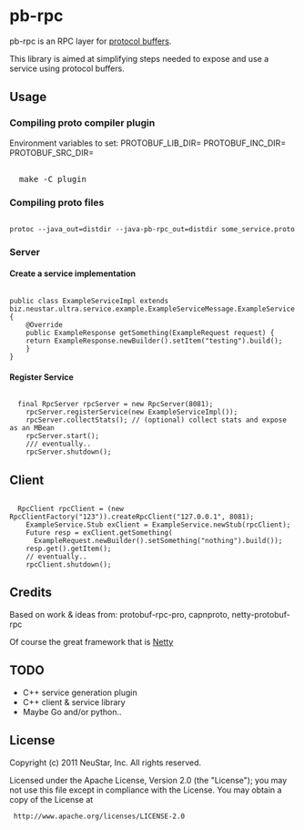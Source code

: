 # pb-rpc #

pb-rpc is an RPC layer for [protocol buffers](http://code.google.com/apis/protocolbuffers/docs/overview.html).

This library is aimed at simplifying steps needed to expose and use a service using protocol buffers.

## Usage ##

### Compiling proto compiler plugin ###

Environment variables to set:
PROTOBUF_LIB_DIR=<protobuf lib dir> 
PROTOBUF_INC_DIR=<protobuf include dir> 
PROTOBUF_SRC_DIR=<protobuf source dir>
<pre>  
  make -C plugin 
</pre>

### Compiling proto files ###

<code>
protoc --java_out=distdir --java-pb-rpc_out=distdir some_service.proto
</code>

### Server ###

#### Create a service implementation ####
<code>
public class ExampleServiceImpl extends biz.neustar.ultra.service.example.ExampleServiceMessage.ExampleService {
	@Override
	public ExampleResponse getSomething(ExampleRequest request) {
    return ExampleResponse.newBuilder().setItem("testing").build();
	}
}
</code>

#### Register Service ####
<code>
  final RpcServer rpcServer = new RpcServer(8081);
	rpcServer.registerService(new ExampleServiceImpl());
	rpcServer.collectStats(); // (optional) collect stats and expose as an MBean
	rpcServer.start();
	/// eventually.. 
	rpcServer.shutdown();
</code>

## Client ###

<code>
  RpcClient rpcClient = (new RpcClientFactory("123")).createRpcClient("127.0.0.1", 8081);
	ExampleService.Stub exClient = ExampleService.newStub(rpcClient);
	Future<ExampleResponse> resp = exClient.getSomething(
	  ExampleRequest.newBuilder().setSomething("nothing").build());
	resp.get().getItem();
	// eventually..
	rpcClient.shutdown();
</code>

## Credits ##

Based on work & ideas from: protobuf-rpc-pro, capnproto, netty-protobuf-rpc

Of course the great framework that is [Netty](http://www.jboss.org/netty)

## TODO ##

- C++ service generation plugin
- C++ client & service library
- Maybe Go and/or python..

## License ##

 Copyright (c) 2011 NeuStar, Inc.
 All rights reserved.

 Licensed under the Apache License, Version 2.0 (the "License");
 you may not use this file except in compliance with the License.
 You may obtain a copy of the License at

     http://www.apache.org/licenses/LICENSE-2.0

 
